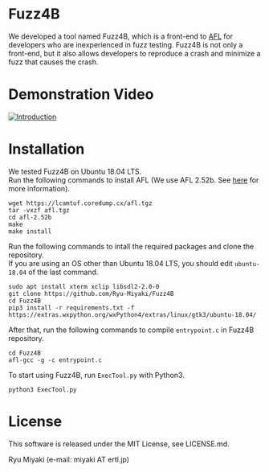# Fuzz4B
We developed a tool named Fuzz4B, which is a front-end to [AFL](https://github.com/google/AFL) for developers who are inexperienced in fuzz testing. Fuzz4B is not only a front-end, but it also allows developers to reproduce a crash and minimize a fuzz that causes the crash.  

# Demonstration Video
[![Introduction](http://img.youtube.com/vi/wo6VcdlPoM0/0.jpg)](http://www.youtube.com/watch?v=wo6VcdlPoM0 "https://img.youtube.com/vi/wo6VcdlPoM0/0.jpg")

# Installation
We tested Fuzz4B on Ubuntu 18.04 LTS.  
Run the following commands to install AFL (We use AFL 2.52b. See [here](https://github.com/google/AFL/blob/master/docs/INSTALL) for more information).
```
wget https://lcamtuf.coredump.cx/afl.tgz
tar -vxzf afl.tgz
cd afl-2.52b
make
make install
```
Run the following commands to intall the required packages and clone the repository.  
If you are using an OS other than Ubuntu 18.04 LTS, you should edit `ubuntu-18.04` of the last command.
```
sudo apt install xterm xclip libsdl2-2.0-0
git clone https://github.com/Ryu-Miyaki/Fuzz4B
cd Fuzz4B
pip3 install -r requirements.txt -f https://extras.wxpython.org/wxPython4/extras/linux/gtk3/ubuntu-18.04/
```
After that, run the following commands to compile `entrypoint.c` in Fuzz4B repository.
```
cd Fuzz4B
afl-gcc -g -c entrypoint.c
```
To start using Fuzz4B, run `ExecTool.py` with Python3.
```
python3 ExecTool.py
```

<!--
The following systems should be installed before you install Fuzz4B.
- AFL (See [here](https://github.com/google/AFL/blob/master/docs/INSTALL) to install)
- wxPython (Execute `pip3 install wxPython` to install)
- pyperclip (Execute `pip3 install pyperclip` to install)
- xterm (Execute `sudo apt install xterm` to install)
- xclip (Execute `sudo apt-get install xclip` to install)
-->
# License
This software is released under the MIT License, see LICENSE.md.  

Ryu Miyaki (e-mail: miyaki AT ertl.jp)

